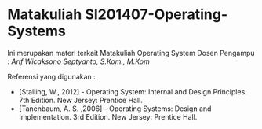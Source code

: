 # Matakuliah SI201407-Operating-Systems


Ini merupakan materi terkait Matakuliah Operating System
Dosen Pengampu :
*Arif Wicaksono Septyanto, S.Kom., M.Kom*<br>

Referensi yang digunakan :
-   [Stalling, W., 2012] - Operating System: Internal and Design Principles. 7th Edition. New Jersey: Prentice Hall.
-   [Tanenbaum, A. S. ,2006] - Operating Systems: Design and Implementation. 3rd Edition. New Jersey: Prentice Hall.